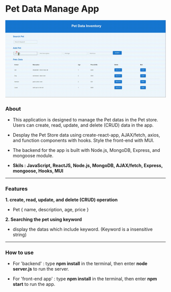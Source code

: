 # Pet Data Manage App

<img src="intro.gif" >

### About

- This application is designed to manage the Pet datas in the Pet store. Users can create, read, update, and delete (CRUD) data in the app. 

- Desplay the Pet Store data using create-react-app, AJAX/fetch, axios, and function components with hooks. Style the front-end with MUI.

- The backend for the app is built with Node.js, MongoDB, Express, and mongoose module. 

- **Skils : JavaScript, ReactJS, Node.js, MongoDB, AJAX/fetch, Express, mongoose, Hooks, MUI**

<hr/>

### Features

**1. create, read, update, and delete (CRUD) operation** <br />

  - Pet {
   name, 
   description,
   age,
   price
  }

**2. Searching the pet using keyword** <br />
  - display the datas which include keyword. (Keyword is a insensitive string) <br />

<hr/>

### How to use 

- For 'backend' 
  : type **npm install** in the terminal, then enter **node server.js** to run the server. 
  
- For 'front-end app'
  : type **npm install** in the terminal, then enter **npm start** to run the app. 


